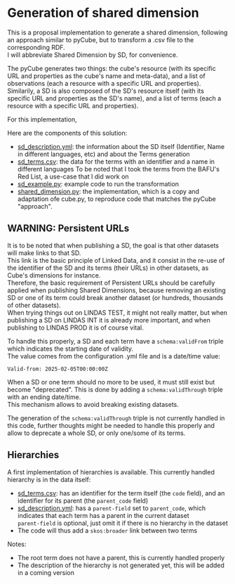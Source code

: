 # Generation of shared dimension
This is a proposal implementation to generate a shared dimension, following an approach similar to pyCube, but to transform a .csv file to the corresponding RDF.  
I will abbreviate Shared Dimension by SD, for convenience.  

The pyCube generates two things: the cube's resource (with its specific URL and properties as the cube's name and meta-data), and a list of observations (each a resource with a specific URL and properties).  
Similarily, a SD is also composed of the SD's resource itself (with its specific URL and properties as the SD's name), and a list of terms (each a resource with a specific URL and properties).  

For this implementation, 

Here are the components of this solution:
- [sd_description.yml](sd_description.yml): the information about the SD itself (Identifier, Name in different languages, etc) and about the Terms generation
- [sd_terms.csv](sd_terms.csv): the data for the terms with an identifier and a name in different languages
To be noted that I took the terms from the BAFU's Red List, a use-case that I did work on
- [sd_example.py](sd_example.py): example code to run the transformation
- [shared_dimension.py](shared_dimension.py): the implementation, which is a copy and adaptation ofe cube.py, to reproduce code that matches the pyCube "approach".
  
## WARNING: Persistent URLs
It is to be noted that when publishing a SD, the goal is that other datasets will make links to that SD.  
This link is the basic principle of Linked Data, and it consist in the re-use of the identifier of the SD and its terms (their URLs) in other datasets, as Cube's dimensions for instance.  
Therefore, the basic requirement of Persistent URLs should be carefully applied when publishing Shared Dimensions, because removing an existing SD or one of its term could break another dataset (or hundreds, thousands of other datasets).  
When trying things out on LINDAS TEST, it might not really matter, but when publishing a SD on LINDAS INT it is already more important, and when publishing to LINDAS PROD it is of course vital.  

To handle this properly, a SD and each term have a `schema:validFrom` triple which indicates the starting date of validity.  
The value comes from the configuration .yml file and is a date/time value: 
```
Valid-from: 2025-02-05T00:00:00Z
```
When a SD or one term should no more to be used, it must still exist but become "deprecated". This is done by adding a `schema:validThrough` triple with an ending date/time.  
This mechanism allows to avoid breaking existing datasets.  

The generation of the `schema:validThrough` triple is not currently handled in this code, further thoughts might be needed to handle this properly and allow to deprecate a whole SD, or only one/some of its terms.

## Hierarchies
A first implementation of hierarchies is available.
This currently handled hierarchy is in the data itself:
- [sd_terms.csv](sd_terms.csv): has an identifier for the term itself (the `code` field), and an identifier for its parent (the `parent_code` field)
- [sd_description.yml](sd_description.yml): has a `parent-field` set to `parent_code`, which indicates that each term has a parent in the current dataset  
`parent-field` is optional, just omit it if there is no hierarchy in the dataset
- The code will thus add a `skos:broader` link between two terms

Notes: 
- The root term does not have a parent, this is currently handled properly  
- The description of the hierarchy is not generated yet, this will be added in a coming version
